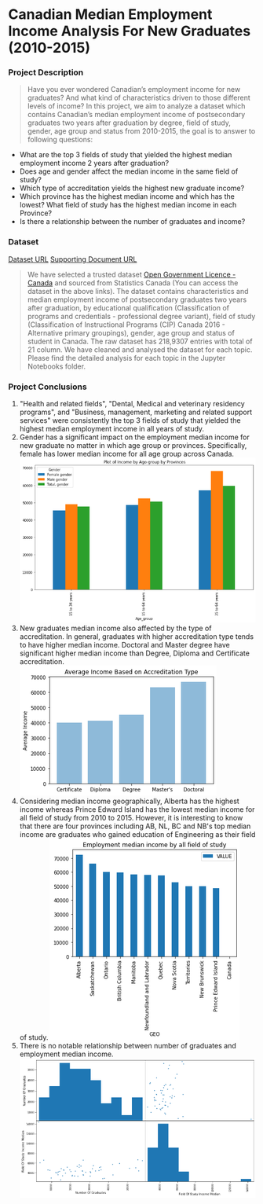 # Canadian Median Employment Income Analysis For New Graduates  (2010-2015)

### Project Description

> Have you ever wondered Canadian’s employment income for new graduates? And what kind of characteristics driven to those different levels of income? In this project, we aim to analyze a dataset which contains Canadian’s median employment income of postsecondary graduates two years after graduation by degree, field of study, gender, age group and status from 2010-2015, the goal is to answer to following questions:

* What are the top 3 fields of study that yielded the highest median employment income 2 years after graduation?
* Does age and gender affect the median income in the same field of study?
* Which type of accreditation yields the highest new graduate income?
* Which province has the highest median income and which has the lowest? What field of study has the highest median income in each Province?
* Is there a relationship between the number of graduates and income?

### Dataset
[Dataset URL](https://open.canada.ca/data/en/dataset/47bf6ec6-079c-413a-a6eb-7de43401280b)
[Supporting Document URL](https://www150.statcan.gc.ca/t1/tbl1/en/tv.action?pid=3710012201)
> We have selected a trusted dataset [Open Government Licence - Canada](https://open.canada.ca/en/open-government-licence-canada) and sourced from Statistics Canada (You can access the dataset in the above links). The dataset contains characteristics and median employment income of postsecondary graduates two years after graduation, by educational qualification (Classification of programs and credentials - professional degree variant), field of study (Classification of Instructional Programs (CIP) Canada 2016 - Alternative primary groupings), gender, age group and status of student in Canada. The raw dataset has 218,9307 entries with total of 21 column.
We have cleaned and analysed the dataset for each topic. Please find the detailed analysis for each topic in the Jupyter Notebooks folder.

### Project Conclusions
1. "Health and related fields", "Dental, Medical and veterinary residency programs", and "Business, management, marketing and related support services" were consistently the top 3 fields of study that yielded the highest median employment income in all years of study.
2. Gender has a significant impact on the employment median income for new graduate no matter in which age group or provinces. Specifically, female has lower median income for all age group across Canada. ![Plot of Employment Median Income by gender in different age group](./Plots/Income_by_gender_for_different_age.png)
3. New graduates median income also affected by the type of accreditation. In general, graduates with higher accreditation type tends to have higher median income. Doctoral and Master degree have significant higher median income than Degree, Diploma and Certificate accreditation. ![Median Income by Different Accreditation](./Plots/Median_income_by_different_Accreditation.png)
4. Considering median income geographically, Alberta has the highest income whereas Prince Edward Island has the lowest median income for all field of study from 2010 to 2015. However, it is interesting to know that there are four provinces including AB, NL, BC and NB's top median income are graduates who gained education of Engineering as their field of study. ![Plot of Employment Median Income in Different Provinces](./Plots/Top_median_income_among_provinces.png)
5. There is no notable relationship between number of graduates and employment median income. ![Scatter Matrix Median Income in relation with Number of Graduates](./Plots/graduate_number_and_income_relationship.png)
